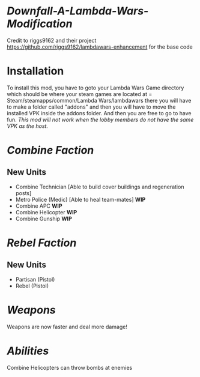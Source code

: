 # *Downfall-A-Lambda-Wars-Modification*
Credit to riggs9162 and their project https://github.com/riggs9162/lambdawars-enhancement for the base code


# Installation
To install this mod, you have to goto your Lambda Wars Game directory which should be where your steam games are located at = Steam/steamapps/common/Lambda Wars/lambdawars
there you will have to make a folder called "addons" and then you will have to move the installed VPK inside the addons folder. And then you are free to go to have fun.
*This mod will not work when the lobby members do not have the same VPK as the host.*
# *Combine Faction*
## New Units
- Combine Technician [Able to build cover buildings and regeneration posts]
- Metro Police (Medic) [Able to heal team-mates] **WIP**
- Combine APC **WIP**
- Combine Helicopter **WIP**
- Combine Gunship **WIP**

# *Rebel Faction*
## New Units
- Partisan (Pistol)
- Rebel (Pistol)

# *Weapons*
Weapons are now faster and deal more damage!

# *Abilities*
Combine Helicopters can throw bombs at enemies
